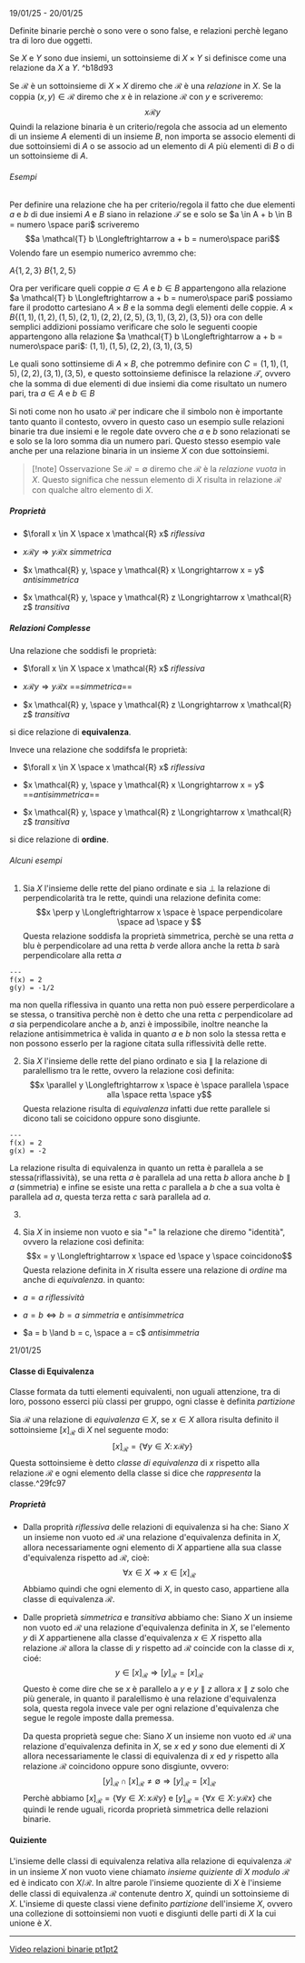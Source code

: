 19/01/25 - 20/01/25

Definite binarie perchè o sono vere o sono false, e relazioni perchè legano tra di loro due oggetti.

Se $X$ e $Y$ sono due insiemi, un sottoinsieme di $X \times Y$ si definisce come una relazione da $X$ a $Y$. ^b18d93

Se $\mathcal{R}$ è un sottoinsieme di $X \times X$ diremo che $\mathcal{R}$ è una *relazione* in $X$. Se la coppia $(x,y) \in \mathcal{R}$ diremo che $x$ è in relazione $\mathcal{R}$ con $y$ e scriveremo:
$$x \mathcal{R} y$$
Quindi la relazione binaria è un criterio/regola che associa ad un elemento di un insieme $A$ elementi di un insieme $B$, non importa se associo elementi di due sottoinsiemi di $A$ o se associo ad un elemento di $A$ più elementi di $B$ o di un sottoinsieme di $A$.

###### Esempi

Per definire una relazione che ha per criterio/regola il fatto che due elementi $a$ e $b$ di due insiemi $A$ e $B$ siano in relazione $\mathcal{T}$ se e solo se $a \in A + b \in B = numero \space pari$ scriveremo
$$a \mathcal{T} b \Longleftrightarrow a + b = numero\space pari$$
Volendo fare un esempio numerico avremmo che:

$A \lbrace 1,2,3 \rbrace$
$B \lbrace 1,2,5 \rbrace$

Ora per verificare queli coppie $a \in A$ e $b \in B$ appartengono alla relazione $a \mathcal{T} b \Longleftrightarrow a + b = numero\space pari$ possiamo fare il prodotto cartesiano $A \times B$ e la somma degli elementi delle coppie. 
$A \times B \lbrace (1,1),(1,2),(1,5),(2,1),(2,2),(2,5),(3,1),(3,2),(3,5)\rbrace$
ora con delle semplici addizioni possiamo verificare che solo le seguenti coopie appartengono alla relazione $a \mathcal{T} b \Longleftrightarrow a + b = numero\space pari$:
$(1,1), (1,5), (2,2), (3,1), (3,5)$

Le quali sono sottinsieme di $A \times B$, che potremmo definire con $C = (1,1), (1,5), (2,2), (3,1), (3,5)$, e questo sottoinsieme definisce la relazione $\mathcal{T}$, ovvero che la somma di due elementi di due insiemi dia come risultato un numero pari, tra $a \in A$ e $b \in B$ 

Si noti come non ho usato $\mathcal{R}$ per indicare che il simbolo non è importante tanto quanto il contesto, ovvero in questo caso un esempio sulle relazioni binarie tra due insiemi e le regole date ovvero che $a$ e $b$ sono relazionati se e solo se la loro somma dia un numero pari. Questo stesso esempio vale anche per una relazione binaria in un insieme $X$ con due sottoinsiemi.

>[!note] Osservazione
Se $\mathcal{R} = \emptyset$ diremo che $\mathcal{R}$ è la *relazione vuota* in $X$. Questo significa che nessun elemento di $X$ risulta in relazione $\mathcal{R}$ con qualche altro elemento di $X$.

##### Proprietà

- $\forall x \in X \space x \mathcal{R} x$    *riflessiva*

- $x \mathcal{R} y \Longrightarrow y \mathcal{R} x$    *simmetrica*

- $x \mathcal{R} y, \space y \mathcal{R} x \Longrightarrow x = y$    *antisimmetrica*

- $x \mathcal{R} y, \space y \mathcal{R} z \Longrightarrow x \mathcal{R} z$    *transitiva* 

##### Relazioni Complesse

Una relazione che soddisfi le proprietà:

- $\forall x \in X \space x \mathcal{R} x$    *riflessiva*

- $x \mathcal{R} y \Longrightarrow y \mathcal{R} x$    ==*simmetrica*==

- $x \mathcal{R} y, \space y \mathcal{R} z \Longrightarrow x \mathcal{R} z$    *transitiva* 

si dice relazione di **equivalenza**. 

Invece una relazione che soddifsfa le proprietà:


- $\forall x \in X \space x \mathcal{R} x$    *riflessiva*

- $x \mathcal{R} y, \space y \mathcal{R} x \Longrightarrow x = y$    ==*antisimmetrica*==

- $x \mathcal{R} y, \space y \mathcal{R} z \Longrightarrow x \mathcal{R} z$    *transitiva* 

si dice relazione di **ordine**.

###### Alcuni esempi

1. Sia $X$ l'insieme delle rette del piano ordinate e sia $\perp$ la relazione di perpendicolarità tra le rette, quindi una relazione definita come:
$$x \perp y \Longleftrightarrow x \space è \space perpendicolare \space ad \space y $$ Questa relazione soddisfa la proprietà simmetrica, perchè se una retta $a$ blu è perpendicolare ad una retta $b$ verde allora anche la retta $b$ sarà perpendicolare alla retta $a$ 

```desmos-graph
---
f(x) = 2
g(y) = -1/2

```

ma non quella riflessiva in quanto una retta non può essere perperdicolare a se stessa, o transitiva perchè non è detto che una retta $c$ perpendicolare ad $a$ sia perpendicolare anche a $b$, anzi è impossibile, inoltre neanche la relazione antisimmetrica è valida in quanto $a$ e $b$ non solo la stessa retta e non possono esserlo per la ragione citata sulla riflessività delle rette.

2. Sia $X$ l'insieme delle rette del piano ordinato e sia $\parallel$ la relazione di paralellismo tra le rette, ovvero la relazione così definita:
$$x \parallel y \Longleftrightarrow x \space è \space parallela \space alla \space retta \space y$$
Questa relazione risulta di *equivalenza* infatti due rette parallele si dicono tali se coicidono oppure sono disgiunte. 

```desmos-graph
---
f(x) = 2
g(x) = -2

```

La relazione risulta di equivalenza in quanto un retta è parallela a se stessa(riflassività), se una retta $a$ è parallela ad una retta $b$ allora anche $b \parallel a$ (simmetria) e infine se esiste una retta $c$ parallela a $b$ che a sua volta è parallela ad $a$, questa terza retta $c$ sarà parallela ad $a$. 

3. 

4. Sia $X$ in insieme non vuoto e sia "$=$" la relazione che diremo "identità", ovvero la relazione così definita:
$$x = y \Longleftrightarrow x \space ed \space y \space coincidono$$
Questa relazione definita in $X$ risulta essere una relazione di *ordine* ma anche di *equivalenza*. in quanto:
- $a = a$     *riflessività*

- $a = b \Longleftrightarrow b = a$    *simmetria* e *antisimmetrica*

- $a = b \land b = c, \space a = c$    *antisimmetria*

21/01/25
#### Classe di Equivalenza

Classe formata da tutti elementi equivalenti, non uguali attenzione, tra di loro, possono esserci più classi per gruppo, ogni classe è definita *partizione*

Sia $\mathcal{R}$ una relazione di *equivalenza* $\in$ $X$, se $x \in X$ allora risulta definito il sottoinsieme $\lbrack x \rbrack_\mathcal{R}$ di $X$ nel seguente modo:
$$\lbrack x \rbrack_\mathcal{R} = \lbrace \forall y \in X \colon x\mathcal{R}y \rbrace$$
Questa sottoinsieme è detto *classe di equivalenza* di $x$ rispetto alla relazione $\mathcal{R}$ e ogni elemento della classe si dice che *rappresenta* la classe.^29fc97

##### Proprietà 

- Dalla proprità *riflessiva* delle relazioni di equivalenza si ha che:
  Siano $X$ un insieme non vuoto ed $\mathcal{R}$ una relazione d'equivalenza definita in $X$, allora necessariamente ogni elemento di $X$ appartiene alla sua classe d'equivalenza rispetto ad $\mathcal{R}$, cioè:
$$\forall x \in X \Longrightarrow x \in \lbrack x\rbrack_\mathcal{R}$$
  Abbiamo quindi che ogni elemento di $X$, in questo caso, appartiene alla classe di equivalenza $\mathcal{R}$. 

- Dalle proprietà *simmetrica* e *transitiva* abbiamo che:
  Siano $X$ un insieme non vuoto ed $\mathcal{R}$ una relazione d'equivalenza definita in $X$, se l'elemento $y$ di $X$ appartienene alla classe d'equivalenza $x \in X$ rispetto alla relazione $\mathcal{R}$ allora la classe di $y$ rispetto ad $\mathcal{R}$ coincide con la classe di $x$, cioé:
  $$y \in \lbrack x \rbrack_\mathcal{R} \Longrightarrow \lbrack y \rbrack_\mathcal{R} = \lbrack x \rbrack_\mathcal{R}$$
  Questo è come dire che se $x$ è parallelo a $y$ e $y \parallel z$ allora $x \parallel z$ solo che più generale, in quanto il paralellismo è una relazione d'equivalenza sola, questa regola invece vale per ogni relazione d'equivalenza che segue le regole imposte dalla premessa.

  Da questa proprietà segue che:
  Siano $X$ un insieme non vuoto ed $\mathcal{R}$ una relazione d'equivalenza definita in $X$, se $x$ ed $y$ sono due elementi di $X$ allora necessariamente le classi di equivalenza di $x$ ed $y$ rispetto alla relazione $\mathcal{R}$ coincidono oppure sono disgiunte, ovvero:
  $$\lbrack y \rbrack_\mathcal{R} \cap \lbrack x \rbrack_\mathcal{R} \ne \emptyset \Longrightarrow \lbrack y \rbrack_\mathcal{R} = \lbrack x \rbrack_\mathcal{R}$$
Perchè abbiamo $\lbrack x \rbrack_\mathcal{R} = \lbrace \forall y \in X \colon x\mathcal{R}y \rbrace$ e $\lbrack y \rbrack_\mathcal{R} = \lbrace \forall x \in X \colon y\mathcal{R}x \rbrace$ che quindi le rende uguali, ricorda proprietà simmetrica delle relazioni binarie.

#### Quiziente

L'insieme delle classi di equivalenza relativa alla relazione di equivalenza $\mathcal{R}$ in un insieme $X$ non vuoto viene chiamato *insieme quiziente di $X$ modulo $\mathcal{R}$* ed è indicato con $X / \mathcal{R}$. In altre parole l'insieme quoziente di $X$ è l'insieme delle classi di equivalenza $\mathcal{R}$ contenute dentro $X$, quindi un sottoinsieme di $X$. 
L'insieme di queste classi viene definito *partizione* dell'insieme $X$, ovvero una collezione di sottoinsiemi non vuoti e disgiunti delle parti di $X$ la cui unione è $X$.

---

[Video relazioni binarie pt1](https://www.youtube.com/watch?v=kQfjZxx-SEs)[pt2](https://www.youtube.com/watch?v=92XpBoNNGMg)
